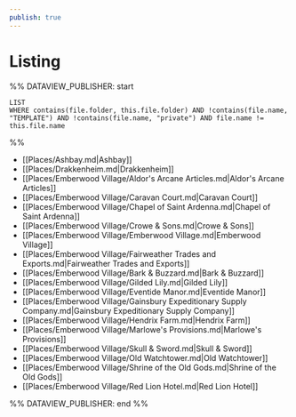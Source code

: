 ```yaml
---
publish: true
---
```


# Listing
 
%% DATAVIEW_PUBLISHER: start
```dataview  
LIST  
WHERE contains(file.folder, this.file.folder) AND !contains(file.name, "TEMPLATE") AND !contains(file.name, "private") AND file.name != this.file.name 
```
%%

- [[Places/Ashbay.md|Ashbay]]
- [[Places/Drakkenheim.md|Drakkenheim]]
- [[Places/Emberwood Village/Aldor's Arcane Articles.md|Aldor's Arcane Articles]]
- [[Places/Emberwood Village/Caravan Court.md|Caravan Court]]
- [[Places/Emberwood Village/Chapel of Saint Ardenna.md|Chapel of Saint Ardenna]]
- [[Places/Emberwood Village/Crowe & Sons.md|Crowe & Sons]]
- [[Places/Emberwood Village/Emberwood Village.md|Emberwood Village]]
- [[Places/Emberwood Village/Fairweather Trades and Exports.md|Fairweather Trades and Exports]]
- [[Places/Emberwood Village/Bark & Buzzard.md|Bark & Buzzard]]
- [[Places/Emberwood Village/Gilded Lily.md|Gilded Lily]]
- [[Places/Emberwood Village/Eventide Manor.md|Eventide Manor]]
- [[Places/Emberwood Village/Gainsbury Expeditionary Supply Company.md|Gainsbury Expeditionary Supply Company]]
- [[Places/Emberwood Village/Hendrix Farm.md|Hendrix Farm]]
- [[Places/Emberwood Village/Marlowe's Provisions.md|Marlowe's Provisions]]
- [[Places/Emberwood Village/Skull & Sword.md|Skull & Sword]]
- [[Places/Emberwood Village/Old Watchtower.md|Old Watchtower]]
- [[Places/Emberwood Village/Shrine of the Old Gods.md|Shrine of the Old Gods]]
- [[Places/Emberwood Village/Red Lion Hotel.md|Red Lion Hotel]]

%% DATAVIEW_PUBLISHER: end %%